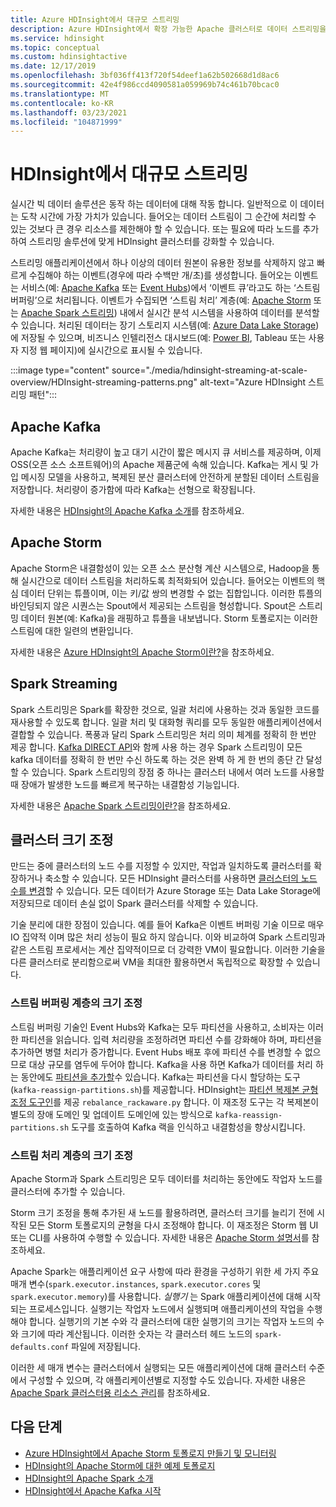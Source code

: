 ```yaml
---
title: Azure HDInsight에서 대규모 스트리밍
description: Azure HDInsight에서 확장 가능한 Apache 클러스터로 데이터 스트리밍을 사용 하는 방법입니다.
ms.service: hdinsight
ms.topic: conceptual
ms.custom: hdinsightactive
ms.date: 12/17/2019
ms.openlocfilehash: 3bf036ff413f720f54deef1a62b502668d1d8ac6
ms.sourcegitcommit: 42e4f986ccd4090581a059969b74c461b70bcac0
ms.translationtype: MT
ms.contentlocale: ko-KR
ms.lasthandoff: 03/23/2021
ms.locfileid: "104871999"
---
```

# <a name="streaming-at-scale-in-hdinsight"></a>HDInsight에서 대규모 스트리밍

실시간 빅 데이터 솔루션은 동작 하는 데이터에 대해 작동 합니다. 일반적으로 이 데이터는 도착 시간에 가장 가치가 있습니다. 들어오는 데이터 스트림이 그 순간에 처리할 수 있는 것보다 큰 경우 리소스를 제한해야 할 수 있습니다. 또는 필요에 따라 노드를 추가하여 스트리밍 솔루션에 맞게 HDInsight 클러스터를 강화할 수 있습니다.

스트리밍 애플리케이션에서 하나 이상의 데이터 원본이 유용한 정보를 삭제하지 않고 빠르게 수집해야 하는 이벤트(경우에 따라 수백만 개/초)를 생성합니다. 들어오는 이벤트는 서비스(예: [Apache Kafka](kafka/apache-kafka-introduction.md) 또는 [Event Hubs](https://azure.microsoft.com/services/event-hubs/))에서 ‘이벤트 큐’라고도 하는 ‘스트림 버퍼링’으로 처리됩니다. 이벤트가 수집되면 ‘스트림 처리’ 계층(예: [Apache Storm](storm/apache-storm-overview.md) 또는 [Apache Spark 스트리밍](spark/apache-spark-streaming-overview.md)) 내에서 실시간 분석 시스템을 사용하여 데이터를 분석할 수 있습니다. 처리된 데이터는 장기 스토리지 시스템(예: [Azure Data Lake Storage](https://azure.microsoft.com/services/storage/data-lake-storage/))에 저장될 수 있으며, 비즈니스 인텔리전스 대시보드(예: [Power BI](https://powerbi.microsoft.com), Tableau 또는 사용자 지정 웹 페이지)에 실시간으로 표시될 수 있습니다.

:::image type="content" source="./media/hdinsight-streaming-at-scale-overview/HDInsight-streaming-patterns.png" alt-text="Azure HDInsight 스트리밍 패턴":::

## <a name="apache-kafka"></a>Apache Kafka

Apache Kafka는 처리량이 높고 대기 시간이 짧은 메시지 큐 서비스를 제공하며, 이제 OSS(오픈 소스 소프트웨어)의 Apache 제품군에 속해 있습니다. Kafka는 게시 및 가입 메시징 모델을 사용하고, 복제된 분산 클러스터에 안전하게 분할된 데이터 스트림을 저장합니다. 처리량이 증가함에 따라 Kafka는 선형으로 확장됩니다.

자세한 내용은 [HDInsight의 Apache Kafka 소개](kafka/apache-kafka-introduction.md)를 참조하세요.

## <a name="apache-storm"></a>Apache Storm

Apache Storm은 내결함성이 있는 오픈 소스 분산형 계산 시스템으로, Hadoop을 통해 실시간으로 데이터 스트림을 처리하도록 최적화되어 있습니다. 들어오는 이벤트의 핵심 데이터 단위는 튜플이며, 이는 키/값 쌍의 변경할 수 없는 집합입니다. 이러한 튜플의 바인딩되지 않은 시퀀스는 Spout에서 제공되는 스트림을 형성합니다. Spout은 스트리밍 데이터 원본(예: Kafka)을 래핑하고 튜플을 내보냅니다. Storm 토폴로지는 이러한 스트림에 대한 일련의 변환입니다.

자세한 내용은 [Azure HDInsight의 Apache Storm이란?](storm/apache-storm-overview.md)을 참조하세요.

## <a name="spark-streaming"></a>Spark Streaming

Spark 스트리밍은 Spark를 확장한 것으로, 일괄 처리에 사용하는 것과 동일한 코드를 재사용할 수 있도록 합니다. 일괄 처리 및 대화형 쿼리를 모두 동일한 애플리케이션에서 결합할 수 있습니다. 폭풍과 달리 Spark 스트리밍은 처리 의미 체계를 정확히 한 번만 제공 합니다. [Kafka DIRECT API](https://spark.apache.org/docs/latest/streaming-kafka-integration.html)와 함께 사용 하는 경우 Spark 스트리밍이 모든 kafka 데이터를 정확히 한 번만 수신 하도록 하는 것은 완벽 하 게 한 번의 종단 간 달성할 수 있습니다. Spark 스트리밍의 장점 중 하나는 클러스터 내에서 여러 노드를 사용할 때 장애가 발생한 노드를 빠르게 복구하는 내결함성 기능입니다.

자세한 내용은 [Apache Spark 스트리밍이란?](./spark/apache-spark-streaming-overview.md)을 참조하세요.

## <a name="scaling-a-cluster"></a>클러스터 크기 조정

만드는 중에 클러스터의 노드 수를 지정할 수 있지만, 작업과 일치하도록 클러스터를 확장하거나 축소할 수 있습니다. 모든 HDInsight 클러스터를 사용하면 [클러스터의 노드 수를 변경](hdinsight-administer-use-portal-linux.md#scale-clusters)할 수 있습니다. 모든 데이터가 Azure Storage 또는 Data Lake Storage에 저장되므로 데이터 손실 없이 Spark 클러스터를 삭제할 수 있습니다.

기술 분리에 대한 장점이 있습니다. 예를 들어 Kafka은 이벤트 버퍼링 기술 이므로 매우 IO 집약적 이며 많은 처리 성능이 필요 하지 않습니다. 이와 비교하여 Spark 스트리밍과 같은 스트림 프로세서는 계산 집약적이므로 더 강력한 VM이 필요합니다. 이러한 기술을 다른 클러스터로 분리함으로써 VM을 최대한 활용하면서 독립적으로 확장할 수 있습니다.

### <a name="scale-the-stream-buffering-layer"></a>스트림 버퍼링 계층의 크기 조정

스트림 버퍼링 기술인 Event Hubs와 Kafka는 모두 파티션을 사용하고, 소비자는 이러한 파티션을 읽습니다. 입력 처리량을 조정하려면 파티션 수를 강화해야 하며, 파티션을 추가하면 병렬 처리가 증가합니다. Event Hubs 배포 후에 파티션 수를 변경할 수 없으므로 대상 규모를 염두에 두어야 합니다. Kafka을 사용 하면 Kafka가 데이터를 처리 하는 동안에도 [파티션을 추가할](https://kafka.apache.org/documentation.html#basic_ops_cluster_expansion)수 있습니다. Kafka는 파티션을 다시 할당하는 도구(`kafka-reassign-partitions.sh`)를 제공합니다. HDInsight는 [파티션 복제본 균형 조정 도구인](https://github.com/hdinsight/hdinsight-kafka-tools)를 제공  `rebalance_rackaware.py` 합니다. 이 재조정 도구는 각 복제본이 별도의 장애 도메인 및 업데이트 도메인에 있는 방식으로 `kafka-reassign-partitions.sh` 도구를 호출하여 Kafka 랙을 인식하고 내결함성을 향상시킵니다.

### <a name="scale-the-stream-processing-layer"></a>스트림 처리 계층의 크기 조정

Apache Storm과 Spark 스트리밍은 모두 데이터를 처리하는 동안에도 작업자 노드를 클러스터에 추가할 수 있습니다.

Storm 크기 조정을 통해 추가된 새 노드를 활용하려면, 클러스터 크기를 늘리기 전에 시작된 모든 Storm 토폴로지의 균형을 다시 조정해야 합니다. 이 재조정은 Storm 웹 UI 또는 CLI를 사용하여 수행할 수 있습니다. 자세한 내용은 [Apache Storm 설명서](https://storm.apache.org/documentation/Understanding-the-parallelism-of-a-Storm-topology.html)를 참조하세요.

Apache Spark는 애플리케이션 요구 사항에 따라 환경을 구성하기 위한 세 가지 주요 매개 변수(`spark.executor.instances`, `spark.executor.cores` 및 `spark.executor.memory`)를 사용합니다. *실행기* 는 Spark 애플리케이션에 대해 시작되는 프로세스입니다. 실행기는 작업자 노드에서 실행되며 애플리케이션의 작업을 수행해야 합니다. 실행기의 기본 수와 각 클러스터에 대한 실행기의 크기는 작업자 노드의 수와 크기에 따라 계산됩니다. 이러한 숫자는 각 클러스터 헤드 노드의 `spark-defaults.conf` 파일에 저장됩니다.

이러한 세 매개 변수는 클러스터에서 실행되는 모든 애플리케이션에 대해 클러스터 수준에서 구성할 수 있으며, 각 애플리케이션별로 지정할 수도 있습니다. 자세한 내용은 [Apache Spark 클러스터용 리소스 관리](spark/apache-spark-resource-manager.md)를 참조하세요.

## <a name="next-steps"></a>다음 단계

* [Azure HDInsight에서 Apache Storm 토폴로지 만들기 및 모니터링](storm/apache-storm-quickstart.md)
* [HDInsight의 Apache Storm에 대한 예제 토폴로지](storm/apache-storm-example-topology.md)
* [HDInsight의 Apache Spark 소개](spark/apache-spark-overview.md)
* [HDInsight에서 Apache Kafka 시작](kafka/apache-kafka-get-started.md)